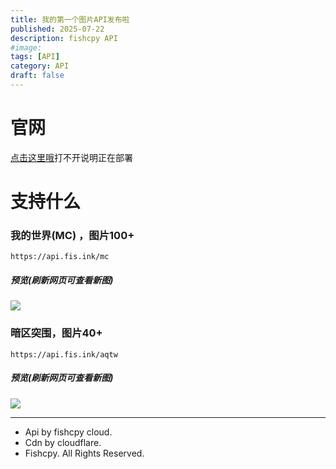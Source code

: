 ```yaml
---
title: 我的第一个图片API发布啦
published: 2025-07-22
description: fishcpy API
#image: 
tags: [API]
category: API
draft: false
---
```

# 官网
[点击这里哦](https://www.api.fis.ink)打不开说明正在部署

# 支持什么

### 我的世界(MC) ，图片100+

```
https://api.fis.ink/mc
```
##### 预览(刷新网页可查看新图)

![](https://api.fis.ink/mc)

### 暗区突围，图片40+

```
https://api.fis.ink/aqtw
```
##### 预览(刷新网页可查看新图)

![](https://api.fis.ink/aqtw)

------

- Api by fishcpy cloud.
- Cdn by cloudflare.
- Fishcpy. All Rights Reserved.